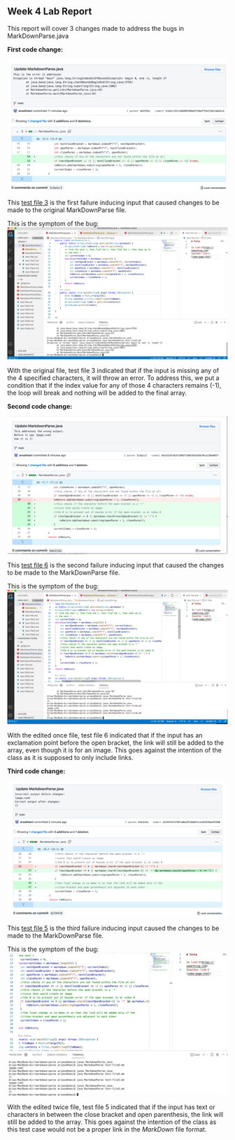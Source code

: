 ## Week 4 Lab Report

This report will cover 3 changes made to address the bugs in MarkDownParse.java

**First code change:**

![Push 1](Push1.png)

This [test file 3](https://github.com/arsobhani/markdown-parse/blob/main/test-file3.md) is the first failure inducing input that caused changes to be made to the original MarkDownParse file.

This is the symptom of the bug:
![Error 1](Error1.png)

With the original file, test file 3 indicated that if the input is missing any of the 4 specified characters, it will throw an error. To address this, we put a condition that if the index value for any of those 4 characters remains (-1), the loop will break and nothing will be added to the final array.

**Second code change:**

![Push 2](Push2.png)

This [test file 6](https://github.com/arsobhani/markdown-parse/blob/main/test-file6.md) is the second failure inducing input that caused the changes to be made to the MarkDownParse file.

This is the symptom of the bug:
![Error 2](Error2.png)

With the edited once file, test file 6 indicated that if the input has an exclamation point before the open bracket, the link will still be added to the array, even though it is for an image. This goes against the intention of the class as it is supposed to only include links. 

**Third code change:**

![Push 3](Push3.png)

This [test file 5](https://github.com/arsobhani/markdown-parse/blob/main/test-file5.md) is the third failure inducing input caused the changes to be made to the MarkDownParse file.

This is the symptom of the bug:
![Error 3](Error3.png)

With the edited twice file, test file 5 indicated that if the input has text or characters in between the close bracket and open parenthesis, the link will still be added to the array. This goes against the intention of the class as this test case would not be a proper link in the *MarkDown* file format.


